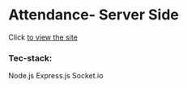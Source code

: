 # Attendance- Server Side

Click [to view the site](https://wepaint.herokuapp.com/)

### Tec-stack:

Node.js Express.js Socket.io
